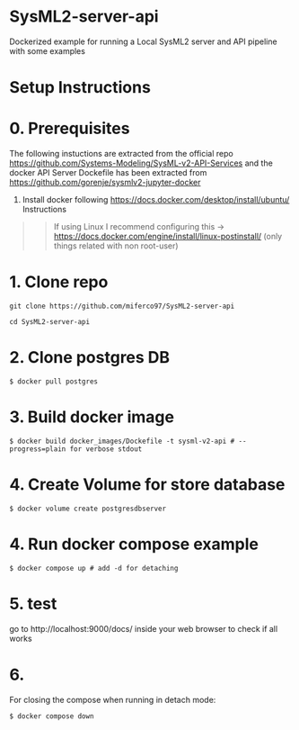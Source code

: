 # SysML2-server-api
Dockerized example for running a Local SysML2 server and API pipeline with some examples 

# Setup Instructions 

# 0. Prerequisites
The following instuctions are extracted from the official repo https://github.com/Systems-Modeling/SysML-v2-API-Services
and the docker API Server Dockefile has been extracted from https://github.com/gorenje/sysmlv2-jupyter-docker 

1. Install docker following https://docs.docker.com/desktop/install/ubuntu/ Instructions
>> If using Linux I recommend configuring this -> https://docs.docker.com/engine/install/linux-postinstall/ (only things related with non root-user)

# 1. Clone repo
```
git clone https://github.com/miferco97/SysML2-server-api 

cd SysML2-server-api

```

# 2. Clone postgres DB 

```
$ docker pull postgres
```

# 3. Build docker image

```
$ docker build docker_images/Dockefile -t sysml-v2-api # --progress=plain for verbose stdout
```

# 4. Create Volume for store database
```
$ docker volume create postgresdbserver
```

# 4. Run docker compose example

```
$ docker compose up # add -d for detaching 
```

# 5. test 

go to http://localhost:9000/docs/ inside your web browser to check if all works

# 6.

For closing the compose when running in detach mode:

```
$ docker compose down 
```







